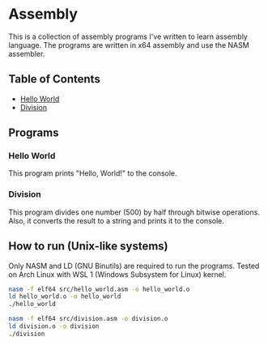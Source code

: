 # Assembly

This is a collection of assembly programs I've written to learn assembly language. The programs are written in x64 assembly and use the NASM assembler.

## Table of Contents

- [Hello World](#hello-world)
- [Division](#division)

## Programs

### Hello World

This program prints "Hello, World!" to the console.

### Division

This program divides one number (500) by half through bitwise operations. Also, it converts the result to a string and prints it to the console.

## How to run (Unix-like systems)

Only NASM and LD (GNU Binutils) are required to run the programs. Tested on Arch Linux with WSL 1 (Windows Subsystem for Linux) kernel.

```bash
nasm -f elf64 src/hello_world.asm -o hello_world.o
ld hello_world.o -o hello_world
./hello_world
```

```bash
nasm -f elf64 src/division.asm -o division.o
ld division.o -o division
./division
```
